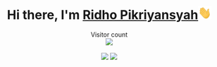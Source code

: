 <div align="center">
  <h1>Hi there, I'm <a href='https://www.instagram.com/ridh15_/'>Ridho Pikriyansyah</a><img src="https://github.com/ABSphreak/ABSphreak/blob/master/gifs/Hi.gif" width="30px" height="30px"></h1>
</div>

<p align="center"> 
  Visitor count<br>
  <img src="https://profile-counter.glitch.me/Akbaroke/count.svg" />
</p>

<p align = "center">
  <img src = "https://github-readme-stats.vercel.app/api?username=roxyzc&show_icons=true&theme=bear" width = 400>
  <img src = "https://github-readme-streak-stats.herokuapp.com?user=roxyzc&theme=dark&hide_border=true" width = 400>
</p>

<br/>
<br/>
